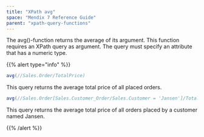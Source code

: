 ```yaml
---
title: "XPath avg"
space: "Mendix 7 Reference Guide"
parent: "xpath-query-functions"
---
```



The avg()-function returns the average of its argument.
This function requires an XPath query as argument. The query must specify an attribute that has a numeric type.

{{% alert type="info" %}}

```java
avg(//Sales.Order/TotalPrice)
```

This query returns the average total price of all placed orders.

```java
avg(//Sales.Order[Sales.Customer_Order/Sales.Customer = 'Jansen']/TotalPrice)
```

This query returns the average total price of all orders placed by a customer named Jansen.

{{% /alert %}}

